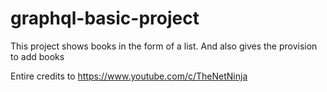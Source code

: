 # graphql-basic-project

This project shows books in the form of a list. And also gives the provision to add books

Entire credits to https://www.youtube.com/c/TheNetNinja

